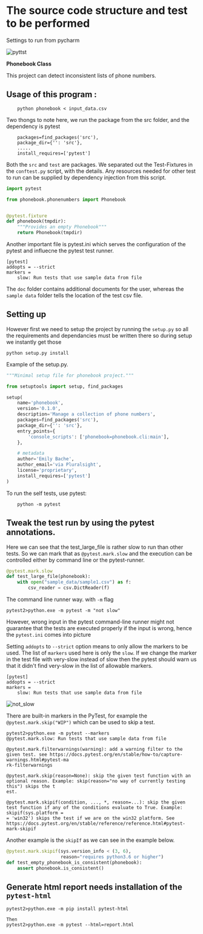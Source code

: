 # The source code structure and test to be performed 

Settings to run from pycharm

![pyttst](https://user-images.githubusercontent.com/43293317/166119134-e07aec45-f826-4acb-92c7-b11311039d1f.PNG)


**Phonebook Class**

This project can detect inconsistent lists of phone numbers.

## Usage of this program :  
```text    
    python phonebook < input_data.csv
```

Two thongs to note here, we run the package from the src folder, and the dependency is pytest

```text
    packages=find_packages('src'),
    package_dir={'': 'src'},
    .....
    install_requires=['pytest']    
```

Both the `src` and `test` are packages. We separated out the Test-Fixtures in the `conftest.py` 
script, with the details. Any resources needed for other test to run can be supplied by dependency
injection from this script. 

```python
import pytest

from phonebook.phonenumbers import Phonebook


@pytest.fixture
def phonebook(tmpdir):
    """Provides an empty Phonebook"""
    return Phonebook(tmpdir)
```

Another important file is pytest.ini which serves the configuration of the pytest and influecne the pytest
test runner. 
```text
[pytest]
addopts = --strict
markers =
    slow: Run tests that use sample data from file
```

The `doc` folder contains additional documents for the user, whereas the `sample data` folder tells the location
of the test csv file.  


## Setting up 

However first we need to setup the project by running the `setup.py` so all the requirements and dependancies
must be written there so during setup we instantly get those

```text
python setup.py install
```

Example of the setup.py.

```python
"""Minimal setup file for phonebook project."""

from setuptools import setup, find_packages

setup(
    name='phonebook',
    version='0.1.0',
    description='Manage a collection of phone numbers',
    packages=find_packages('src'),
    package_dir={'': 'src'},
    entry_points={
        'console_scripts': ['phonebook=phonebook.cli:main'],
    },

    # metadata
    author='Emily Bache',
    author_email='via Pluralsight',
    license='proprietary',
    install_requires=['pytest']
)
```

To run the self tests, use pytest:
```text
    python -m pytest
```

## Tweak the test run by using the pytest annotations.

Here we can see that the test_large_file is rather slow to run than other tests. 
So we can mark that as `@pytest.mark.slow` and the execution can be controlled either by command line or 
the pytest-runner. 

```python
@pytest.mark.slow
def test_large_file(phonebook):
    with open("sample_data/sample1.csv") as f:
        csv_reader = csv.DictReader(f)
```

The command line runner way. with `-m` flag
```text
pytest2>python.exe -m pytest -m "not slow" 
```

However, wrong input in the pytest command-line runner might not guarantee that the tests are executed properly
if the input is wrong, hence the `pytest.ini` comes into picture  

Setting `addopts` to `--strict` option means to only allow the markers to be used. The list of `markers` used 
here is only the `slow`. If we change the marker in the test file with very-slow instead of slow then the 
pytest should warn us that it didn't find very-slow in the list of allowable markers. 

```text
[pytest]
addopts = --strict
markers =
    slow: Run tests that use sample data from file
```

![not_slow](https://user-images.githubusercontent.com/43293317/166119145-6e8ef19f-5efc-400d-b4af-9d9a4e0d0579.PNG)

There are built-in markers in the PyTest, for example the `@pytest.mark.skip("WIP")` which can be used to skip
a test.

```text
pytest2>python.exe -m pytest --markers
@pytest.mark.slow: Run tests that use sample data from file

@pytest.mark.filterwarnings(warning): add a warning filter to the given test. see https://docs.pytest.org/en/stable/how-to/capture-warnings.html#pytest-ma
rk-filterwarnings

@pytest.mark.skip(reason=None): skip the given test function with an optional reason. Example: skip(reason="no way of currently testing this") skips the t
est.

@pytest.mark.skipif(condition, ..., *, reason=...): skip the given test function if any of the conditions evaluate to True. Example: skipif(sys.platform =
= 'win32') skips the test if we are on the win32 platform. See https://docs.pytest.org/en/stable/reference/reference.html#pytest-mark-skipif

```

Another example is the `skipIf` as we can see in the example below. 

```python
@pytest.mark.skipif(sys.version_info < (3, 6),
                    reason="requires python3.6 or higher")
def test_empty_phonebook_is_consistent(phonebook):
    assert phonebook.is_consistent()
```

## Generate html report needs installation of the `pytest-html`

```text
pytest2>python.exe -m pip install pytest-html

Then 
pytest2>python.exe -m pytest --html=report.html
```

